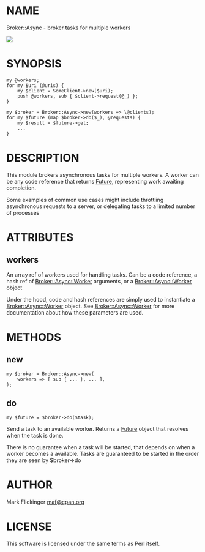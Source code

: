 # NAME

Broker::Async - broker tasks for multiple workers

<div>
    <a href="https://travis-ci.org/mark-5/p5-broker-async"><img src="https://travis-ci.org/mark-5/p5-broker-async.svg?branch=master"></a>
</div>

# SYNOPSIS

    my @workers;
    for my $uri (@uris) {
        my $client = SomeClient->new($uri);
        push @workers, sub { $client->request(@_) };
    }

    my $broker = Broker::Async->new(workers => \@clients);
    for my $future (map $broker->do($_), @requests) {
        my $result = $future->get;
        ...
    }

# DESCRIPTION

This module brokers asynchronous tasks for multiple workers. A worker can be any code reference that returns [Future](https://metacpan.org/pod/Future), representing work awaiting completion.

Some examples of common use cases might include throttling asynchronous requests to a server, or delegating tasks to a limited number of processes

# ATTRIBUTES

## workers

An array ref of workers used for handling tasks.
Can be a code reference, a hash ref of [Broker::Async::Worker](https://metacpan.org/pod/Broker::Async::Worker) arguments, or a [Broker::Async::Worker](https://metacpan.org/pod/Broker::Async::Worker) object

Under the hood, code and hash references are simply used to instantiate a [Broker::Async::Worker](https://metacpan.org/pod/Broker::Async::Worker) object.
See [Broker::Async::Worker](https://metacpan.org/pod/Broker::Async::Worker) for more documentation about how these parameters are used.

# METHODS

## new

    my $broker = Broker::Async->new(
        workers => [ sub { ... }, ... ],
    );

## do

    my $future = $broker->do($task);

Send a task to an available worker.
Returns a [Future](https://metacpan.org/pod/Future) object that resolves when the task is done.

There is no guarantee when a task will be started, that depends on when a worker becomes a available.
Tasks are guaranteed to be started in the order they are seen by $broker->do

# AUTHOR

Mark Flickinger <maf@cpan.org>

# LICENSE

This software is licensed under the same terms as Perl itself.
